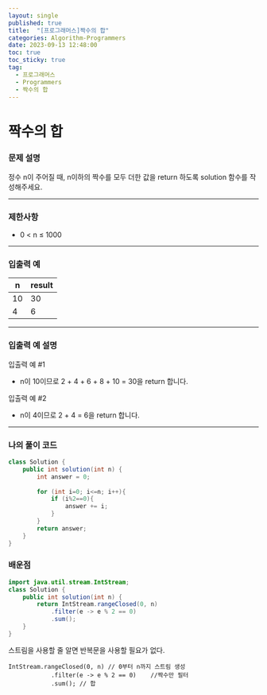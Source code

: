 ```yaml
---
layout: single
published: true
title:  "[프로그래머스]짝수의 합"
categories: Algorithm-Programmers
date: 2023-09-13 12:48:00
toc: true
toc_sticky: true
tag:   
  - 프로그래머스
  - Programmers
  - 짝수의 합
---
```


# 짝수의 합

### 문제 설명

정수 n이 주어질 때, n이하의 짝수를 모두 더한 값을 return 하도록 solution 함수를 작성해주세요.

----------------

### 제한사항

* 0 < n ≤ 1000

----------------

### 입출력 예



|n	|result|
|---|---|
|10	|30|
|4	|6|

  
----------------
### 입출력 예 설명

입출력 예 #1  

* n이 10이므로 2 + 4 + 6 + 8 + 10 = 30을 return 합니다.
  

입출력 예 #2  

* n이 4이므로 2 + 4 = 6을 return 합니다.



----------------

### 나의 풀이 코드

```java
class Solution {
    public int solution(int n) {
        int answer = 0;
        
        for (int i=0; i<=n; i++){
            if (i%2==0){
                answer += i;
            }
        }
        return answer;
    }
}
```
<p>

</p>



### 배운점

```java
import java.util.stream.IntStream;
class Solution {
    public int solution(int n) {
        return IntStream.rangeClosed(0, n)
            .filter(e -> e % 2 == 0)
            .sum();
    }
}
```

<p>
스트림을 사용할 줄 알면 반복문을 사용할 필요가 없다.
</p>

```
IntStream.rangeClosed(0, n) // 0부터 n까지 스트림 생성  
            .filter(e -> e % 2 == 0)    //짝수만 필터  
            .sum(); // 합   
```